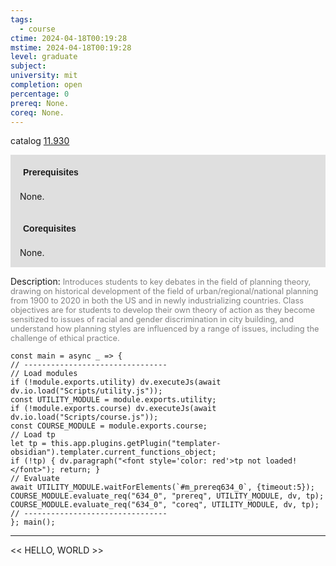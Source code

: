 ```yaml
---
tags:
  - course
ctime: 2024-04-18T00:19:28
mstime: 2024-04-18T00:19:28
level: graduate
subject: 
university: mit
completion: open
percentage: 0
prereq: None.
coreq: None.
---
```


catalog [11.930](http://student.mit.edu/catalog/m11c.html#11.930)

<span style="display: block; padding: 15px; background-color: rgb(100, 100, 100, 0.2);"><font id="m_prereq634_0" style="display: block; font-family: Arial, sans-serif; font-weight: bold; padding: 5px">Prerequisites</font><br><span id="prereq634_0">None.</span></span>
<span style="display: block; padding: 15px; background-color: rgb(100, 100, 100, 0.2);"><font id="m_coreq634_0" style="display: block; font-family: Arial, sans-serif; font-weight: bold; padding: 5px">Corequisites</font><br><span id="coreq634_0">None.</span></span>

<font style="">Description:</font>
<font style="color: grey; font-size: 0.8rem;">Introduces students to key debates in the field of planning theory, drawing on historical development of the field of urban/regional/national planning from 1900 to 2020 in both the US and in newly industrializing countries. Class objectives are for students to develop their own theory of action as they become sensitized to issues of racial and gender discrimination in city building, and understand how planning styles are influenced by a range of issues, including the challenge of ethical practice.</font>

```dataviewjs
const main = async _ => {
// --------------------------------
// Load modules
if (!module.exports.utility) dv.executeJs(await dv.io.load("Scripts/utility.js"));
const UTILITY_MODULE = module.exports.utility;
if (!module.exports.course) dv.executeJs(await dv.io.load("Scripts/course.js"));
const COURSE_MODULE = module.exports.course;
// Load tp
let tp = this.app.plugins.getPlugin("templater-obsidian").templater.current_functions_object;
if (!tp) { dv.paragraph("<font style='color: red'>tp not loaded!</font>"); return; }
// Evaluate
await UTILITY_MODULE.waitForElements(`#m_prereq634_0`, {timeout:5});
COURSE_MODULE.evaluate_req("634_0", "prereq", UTILITY_MODULE, dv, tp);
COURSE_MODULE.evaluate_req("634_0", "coreq", UTILITY_MODULE, dv, tp);
// --------------------------------
}; main();
```

---

<< HELLO, WORLD >>
